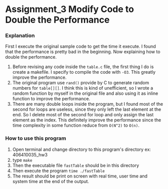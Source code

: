 # Assignment_3 Modify Code to Double the Performance

### Explanation

First I execute the original sample code to get the time it execute. I found that the performance is pretty bad in the beginning. Now explaining how to double the performance.
1. Before revising any code inside the `table.c` file, the first thing I do is create a makefile. I specify to compile the code with `-O3`. This greatly improve the performance.
2. The original program use `rand()` provide by C to generate random numbers for `table[][]`. I think this is kind of unefficient, so I wrote a random function by myself in the original file and also using it as inline function to improve the performance.
3. There are many double loops inside the program, but I found most of the second for loops are useless, since they only left the last element at the end. So I delete most of the second for loop and only assign the last element as the index. This definitely improve the performance since the time complexity in some function reduce from `O(N^2)` to `O(n)`.

### How to use this program
1. Open terminal and change directory to this program's directory ex: 406410035_hw3
2. type `make`
3. Then the executable file `fastTable` should be in this directory
4. Then execute the program `time ./fastTable`
5. The result should be print on screen with real time, user time and system time at the end of the output.


